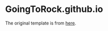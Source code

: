 # GoingToRock.github.io

The original template is from [here](http://elemisfreebies.com/07/05/free-html-resume-template/).
